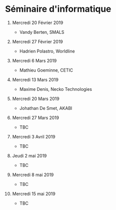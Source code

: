# Séminaire d'informatique

<!--- A l'issue de ces séminaires, les étudiants seront en mesure de comprendre différents concepts/outils émergents dans le domaine informatique au sens large ainsi que l'importance qu'il faut accorder aux activités de veille technologique. -->


1.	Mercredi 20 Février 2019
	*	Vandy Berten, SMALS

2.	Mercredi 27 Février 2019

	*	Hadrien Polastro, Worldline

3.	Mercredi 6 Mars 2019

	*	Mathieu Goeminne, CETIC 

4.	Mercredi 13 Mars 2019 

	*	Maxime Denis, Necko Technologies

5.	Mercredi 20 Mars 2019

	*	Johathan De Smet, AKABI

6.	Mercredi 27 Mars 2019 

	*	TBC 

7.	Mercredi 3 Avril 2019
	
	*	TBC

8. 	Jeudi 2 mai 2019

	*	TBC

9.	Mercredi 8 mai 2019

	*	TBC

10.	Mercredi 15 mai 2019

	*	TBC

